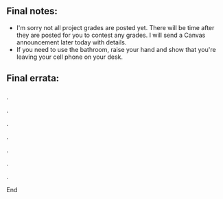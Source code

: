 


## Final notes:
* I'm sorry not all project grades are posted yet. There will be time after they are posted for you to contest any grades. I will send a Canvas announcement later today with details.
* If you need to use the bathroom, raise your hand and show that you're leaving your cell phone on your desk.

## Final errata:















###


.

.

.

.

.

.

.

End
